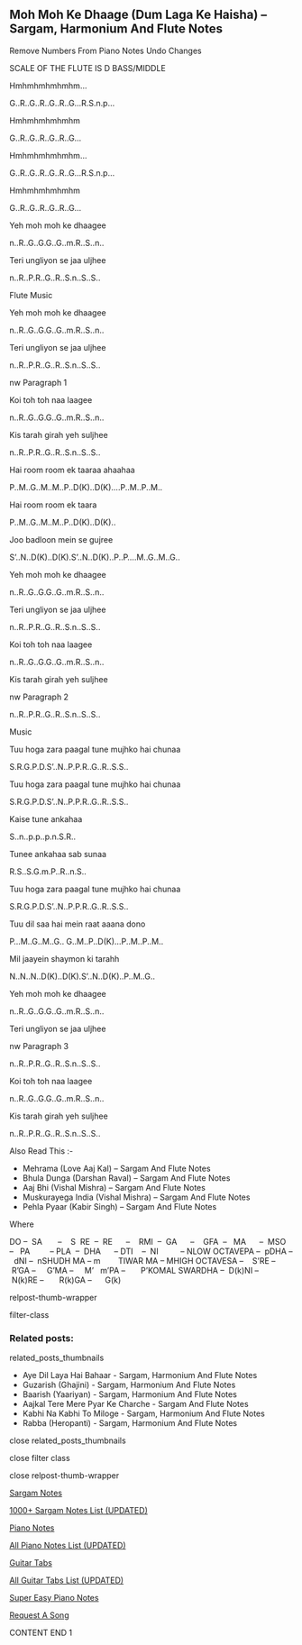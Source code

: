 
## Moh Moh Ke Dhaage (Dum Laga Ke Haisha) – Sargam, Harmonium And Flute Notes

Remove Numbers From Piano Notes
Undo Changes

SCALE OF THE FLUTE IS D BASS/MIDDLE

Hmhmhmhmhmhm…

G..R..G..R..G..R..G…R.S.n.p…

Hmhmhmhmhmhm

G..R..G..R..G..R..G…

Hmhmhmhmhmhm…

G..R..G..R..G..R..G…R.S.n.p…

Hmhmhmhmhmhm

G..R..G..R..G..R..G…

Yeh moh moh ke dhaagee

n..R..G..G.G..G..m.R..S..n..

Teri ungliyon se jaa uljhee

n..R..P.R..G..R..S.n..S..S..

Flute Music

Yeh moh moh ke dhaagee

n..R..G..G.G..G..m.R..S..n..

Teri ungliyon se jaa uljhee

n..R..P.R..G..R..S.n..S..S..

nw Paragraph 1

Koi toh toh naa laagee

n..R..G..G.G..G..m.R..S..n..

Kis tarah girah yeh suljhee

n..R..P.R..G..R..S.n..S..S..

Hai room room ek taaraa ahaahaa

P..M..G..M..M..P..D(K)..D(K)….P..M..P..M..

Hai room room ek taara

P..M..G..M..M..P..D(K)..D(K)..

Joo badloon mein se gujree

S’..N..D(K)..D(K).S’..N..D(K)..P..P….M..G..M..G..

Yeh moh moh ke dhaagee

n..R..G..G.G..G..m.R..S..n..

Teri ungliyon se jaa uljhee

n..R..P.R..G..R..S.n..S..S..

Koi toh toh naa laagee

n..R..G..G.G..G..m.R..S..n..

Kis tarah girah yeh suljhee

nw Paragraph 2

n..R..P.R..G..R..S.n..S..S..

Music

Tuu hoga zara paagal tune mujhko hai chunaa

S.R.G.P.D.S’..N..P.P.R..G..R..S.S..

Tuu hoga zara paagal tune mujhko hai chunaa

S.R.G.P.D.S’..N..P.P.R..G..R..S.S..

Kaise tune ankahaa

S..n..p.p..p.n.S.R..

Tunee ankahaa sab sunaa

R.S..S.G.m.P..R..n.S..

Tuu hoga zara paagal tune mujhko hai chunaa

S.R.G.P.D.S’..N..P.P.R..G..R..S.S..

Tuu dil saa hai mein raat aaana dono

P…M..G..M..G.. G..M..P..D(K)…P..M..P..M..

Mil jaayein shaymon ki tarahh

N..N..N..D(K)..D(K).S’..N..D(K)..P..M..G..

Yeh moh moh ke dhaagee

n..R..G..G.G..G..m.R..S..n..

Teri ungliyon se jaa uljhee

nw Paragraph 3

n..R..P.R..G..R..S.n..S..S..

Koi toh toh naa laagee

n..R..G..G.G..G..m.R..S..n..

Kis tarah girah yeh suljhee

n..R..P.R..G..R..S.n..S..S..



Also Read This :-



* Mehrama (Love Aaj Kal) – Sargam And Flute Notes
* Bhula Dunga (Darshan Raval) – Sargam And Flute Notes
* Aaj Bhi (Vishal Mishra) – Sargam And Flute Notes
* Muskurayega India (Vishal Mishra) – Sargam And Flute Notes
* Pehla Pyaar (Kabir Singh) – Sargam And Flute Notes

Where



DO –  SA       –    S  RE  –  RE      –    RMI  –  GA      –    GFA  –   MA      –  MSO  –   PA         – PLA  –  DHA      – DTI    –  NI          – NLOW OCTAVEPA –  pDHA –  dNI –  nSHUDH MA – m        TIWAR MA – MHIGH OCTAVESA –    S’RE –     R’GA –     G’MA –     M’   m’PA –       P’KOMAL SWARDHA –  D(k)NI –       N(k)RE –       R(k)GA –      G(k)



relpost-thumb-wrapper

filter-class

### Related posts:

related_posts_thumbnails

* Aye Dil Laya Hai Bahaar - Sargam, Harmonium And Flute Notes
* Guzarish (Ghajini) - Sargam, Harmonium And Flute Notes
* Baarish (Yaariyan) - Sargam, Harmonium And Flute Notes
* Aajkal Tere Mere Pyar Ke Charche - Sargam And Flute Notes
* Kabhi Na Kabhi To Miloge - Sargam, Harmonium And Flute Notes
* Rabba (Heropanti) - Sargam, Harmonium And Flute Notes

close related_posts_thumbnails

close filter class

close relpost-thumb-wrapper

[Sargam Notes](https://www.notationsworld.com/sargam-notes.html)

[1000+ Sargam Notes List (UPDATED)](https://www.notationsworld.com/all-songs-list-sargam-notes.html)

[Piano Notes](https://www.notationsworld.com/piano-notes.html)

[All Piano Notes List (UPDATED)](https://www.notationsworld.com/all-songs-list-piano-notes.html)

[Guitar Tabs](https://www.notationsworld.com/guitar-tabs.html)

[All Guitar Tabs List (UPDATED)](https://www.notationsworld.com/all-songs-list-guitar-tabs.html)

[Super Easy Piano Notes](https://studywall.in/)

[Request A Song](https://www.notationsworld.com/request-a-song.html)

CONTENT END 1

